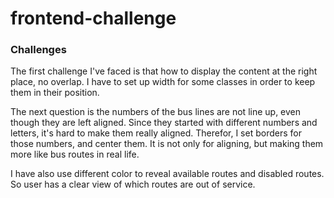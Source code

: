 # frontend-challenge

### Challenges

The first challenge I've faced is that how to display the content at the right place, no overlap. I have to set up width for some classes in order to keep them in their position.

The next question is the numbers of the bus lines are not line up, even though they are left aligned. Since they started with different numbers and letters, it's hard to make them really aligned. Therefor, I set borders for those numbers, and center them. It is not only for aligning, but making them more like bus routes in real life.

I have also use different color to reveal available routes and disabled routes. So user has a clear view of which routes are out of service.
